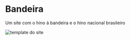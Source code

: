 # Bandeira
Um site com o hino à bandeira e o hino nacional brasileiro

![template do site](https://gitHub.com/edvardsanta/Bandeira_Brasil/master/template.jpg?raw=true)
